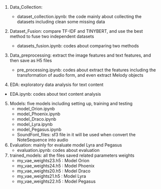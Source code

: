 1. Data_Collection: 

   * dataset_collection.ipynb: the code mainly about collecting the datasets including clean some missing data
2. Dataset_Fusion: compare TF-IDF and TINYBERT, and use the best method to fuse two independent datasets
   * datasets_fusion.ipynb: codes about comparing two methods 
3. Data_preprocessing: extract the image features and text features, and then save as H5 files
   * pre_processing.ipynb: codes about extract the features including the transformation of audio form, and even extract Melody objects
4.  EDA: exploratory data analysis for text content
   * EDA.ipynb: codes about text content analysis
5. Models: five models including setting up, training and testing
   * model_Orion.ipynb
   * model_Phoenix.ipynb
   * model_Draco.ipynb
   * model_Lyra.ipynb
   * model_Pegasus.ipynb
   * SoundFont_files: sf3 file in it will be used when convert the NoteSequence into audio
7. Evaluation: mainly for evaluate model Lyra and Pegasus
   * evaluation.ipynb: codes about evaluation
8. trained_models: all the files saved related parameters weights
   * my_vae_weights23.h5 : Model Orion
   * my_vae_weights24.h5 : Model Phoenix
   * my_vae_weights20.h5 : Model Draco
   * my_vae_weights21.h5 : Model Lyra
   * my_vae_weights22.h5 : Model Pegasus